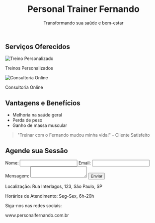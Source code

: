 <!DOCTYPE html>
<html lang="pt-BR">
<head>
    <meta charset="UTF-8">
    <meta name="viewport" content="width=device-width, initial-scale=1.0">
    <title>Personal Trainer Fernando - Landing Page</title>
    <link rel="stylesheet" href="styles.css">
</head>
<body>
    <header>
        <h1>Personal Trainer Fernando</h1>
        <p>Transformando sua saúde e bem-estar</p>
    </header>
    <section id="servicos">
        <h2>Serviços Oferecidos</h2>
        <div class="servico">
            <img src="treino-personalizado.png" alt="Treino Personalizado">
            <p>Treinos Personalizados</p>
        </div>
        <div class="serviço">
            <img src="consultoria-online.png" alt="Consultoria Online">
            <p>Consultoria Online</p>
        </div>
        <!-- Adicione mais serviços conforme necessário -->
    </section>
    <section id="beneficios">
        <h2>Vantagens e Benefícios</h2>
        <ul>
            <li>Melhoria na saúde geral</li>
            <li>Perda de peso</li>
            <li>Ganho de massa muscular</li>
            <!-- Adicione mais benefícios conforme necessário -->
        </ul>
        <blockquote>
            <p>"Treinar com o Fernando mudou minha vida!" - Cliente Satisfeito</p>
        </blockquote>
    </section>
    <section id="contato">
        <h2>Agende sua Sessão</h2>
        <form>
            <label for="nome">Nome:</label>
            <input type="text" id="nome" name="nome" required>
            <label for="email">Email:</label>
            <input type="email" id="email" name="email" required>
            <label for="mensagem">Mensagem:</label>
            <textarea id="mensagem" name="mensagem" required></textarea>
            <button type="submit">Enviar</button>
        </form>
    </section>
    <footer>
        <p>Localização: Rua Interlagos, 123, São Paulo, SP</p>
        <p>Horários de Atendimento: Seg-Sex, 6h-20h</p>
        <p>Siga-nos nas redes sociais:</p>
        www.personalfernando.com.br
    </footer>
</body>
</html>
